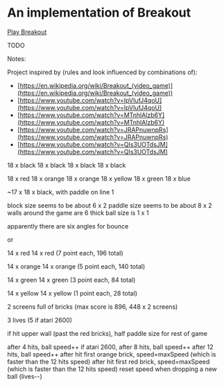 # An implementation of Breakout

[Play Breakout](https://ryanbard.github.io/javascript-coding-katas/games/breakout/breakout.html)

TODO

Notes:

Project inspired by (rules and look influenced by combinations of):

* [https://en.wikipedia.org/wiki/Breakout_(video_game)](https://en.wikipedia.org/wiki/Breakout_(video_game))
* [https://www.youtube.com/watch?v=IpVIufJ4qoU](https://www.youtube.com/watch?v=IpVIufJ4qoU)
* [https://www.youtube.com/watch?v=MTnhlAlzb6Y](https://www.youtube.com/watch?v=MTnhlAlzb6Y)
* [https://www.youtube.com/watch?v=JRAPnuwnpRs](https://www.youtube.com/watch?v=JRAPnuwnpRs)
* [https://www.youtube.com/watch?v=QIs3UOTdsJM](https://www.youtube.com/watch?v=QIs3UOTdsJM)



18 x black
18 x black
18 x black
18 x black

18 x red
18 x orange
18 x orange
18 x yellow
18 x green
18 x blue

~17 x 18 x black, with paddle on line 1

block size seems to be about 6 x 2
paddle size seems to be about 8 x 2
walls around the game are 6 thick
ball size is 1 x 1

apparently there are six angles for bounce


or

14 x red
14 x red
(7 point each, 196 total)

14 x orange
14 x orange
(5 point each, 140 total)

14 x green
14 x green
(3 point each, 84 total)

14 x yellow
14 x yellow
(1 point each, 28 total)

2 screens full of bricks
(max score is 896, 448 x 2 screens)

3 lives (5 if atari 2600)

if hit upper wall (past the red bricks), half paddle size for rest of game

after 4 hits, ball speed++
if atari 2600, after 8 hits, ball speed++
after 12 hits, ball speed++
after hit first orange brick, speed=maxSpeed (which is faster than the 12 hits speed)
after hit first red brick, speed=maxSpeed (which is faster than the 12 hits speed)
reset speed when dropping a new ball (lives--)
